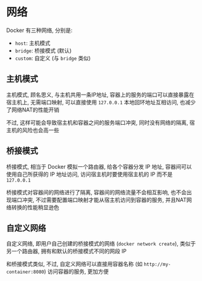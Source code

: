 # 网络

Docker 有三种网络, 分别是:
- `host`: 主机模式
- `bridge`: 桥接模式 (默认)
- `custom`: 自定义 (与 `bridge` 类似)

## 主机模式

主机模式, 顾名思义, 与主机共用一条IP地址, 容器上的服务的端口可以直接暴露在宿主机上, 无需端口映射, 可以直接使用 `127.0.0.1` 本地回环地址互相访问, 也减少了网络NAT的性能开销

不过, 这样可能会导致宿主机和容器之间的服务端口冲突, 同时没有网络的隔离, 宿主机的风险也会高一些

## 桥接模式

桥接模式, 相当于 Docker 模拟一个路由器, 给各个容器分发 IP 地址, 容器间可以使用自己所获得的 IP 地址访问, 访问宿主机时要使用宿主机的 IP 而不是 `127.0.0.1`

桥接模式对容器间的网络进行了隔离, 容器间的网络流量不会相互影响, 也不会出现端口冲突, 不过需要配置端口映射才能从宿主机访问到容器的服务, 并且NAT网络转换的性能稍显逊色

## 自定义网络

自定义网络, 即用户自己创建的桥接模式的网络 (`docker network create`), 类似于另一个路由器, 拥有和默认的桥接模式不同的网段 IP

和桥接模式类似, 不过, 自定义网络可以直接用容器名称 (如 `http://my-container:8080`) 访问容器的服务, 更加方便